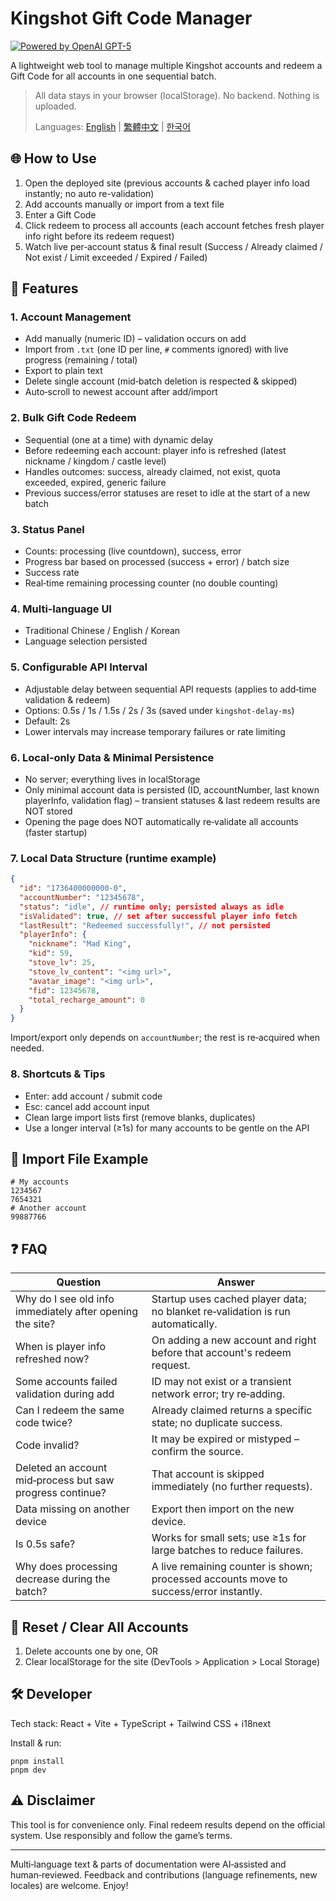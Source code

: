 # Kingshot Gift Code Manager

[![Powered by OpenAI GPT-5](https://img.shields.io/badge/Powered%20by-OpenAI%20GPT--5-blue)](https://openai.com/)

A lightweight web tool to manage multiple Kingshot accounts and redeem a Gift Code for all accounts in one sequential batch.

> All data stays in your browser (localStorage). No backend. Nothing is uploaded.
>
> Languages: [English](./README.md) | [繁體中文](./README.zh-TW.md) | [한국어](./README.ko-KR.md)

## 🌐 How to Use

1. Open the deployed site (previous accounts & cached player info load instantly; no auto re-validation)
2. Add accounts manually or import from a text file
3. Enter a Gift Code
4. Click redeem to process all accounts (each account fetches fresh player info right before its redeem request)
5. Watch live per‑account status & final result (Success / Already claimed / Not exist / Limit exceeded / Expired / Failed)

## 🧾 Features

### 1. Account Management

- Add manually (numeric ID) – validation occurs on add
- Import from `.txt` (one ID per line, `#` comments ignored) with live progress (remaining / total)
- Export to plain text
- Delete single account (mid‑batch deletion is respected & skipped)
- Auto‑scroll to newest account after add/import

### 2. Bulk Gift Code Redeem

- Sequential (one at a time) with dynamic delay
- Before redeeming each account: player info is refreshed (latest nickname / kingdom / castle level)
- Handles outcomes: success, already claimed, not exist, quota exceeded, expired, generic failure
- Previous success/error statuses are reset to idle at the start of a new batch

### 3. Status Panel

- Counts: processing (live countdown), success, error
- Progress bar based on processed (success + error) / batch size
- Success rate
- Real‑time remaining processing counter (no double counting)

### 4. Multi‑language UI

- Traditional Chinese / English / Korean
- Language selection persisted

### 5. Configurable API Interval

- Adjustable delay between sequential API requests (applies to add‑time validation & redeem)
- Options: 0.5s / 1s / 1.5s / 2s / 3s (saved under `kingshot-delay-ms`)
- Default: 2s
- Lower intervals may increase temporary failures or rate limiting

### 6. Local‑only Data & Minimal Persistence

- No server; everything lives in localStorage
- Only minimal account data is persisted (ID, accountNumber, last known playerInfo, validation flag) – transient statuses & last redeem results are NOT stored
- Opening the page does NOT automatically re‑validate all accounts (faster startup)

### 7. Local Data Structure (runtime example)

```json
{
  "id": "1736400000000-0",
  "accountNumber": "12345678",
  "status": "idle", // runtime only; persisted always as idle
  "isValidated": true, // set after successful player info fetch
  "lastResult": "Redeemed successfully!", // not persisted
  "playerInfo": {
    "nickname": "Mad King",
    "kid": 59,
    "stove_lv": 25,
    "stove_lv_content": "<img url>",
    "avatar_image": "<img url>",
    "fid": 12345678,
    "total_recharge_amount": 0
  }
}
```

Import/export only depends on `accountNumber`; the rest is re‑acquired when needed.

### 8. Shortcuts & Tips

- Enter: add account / submit code
- Esc: cancel add account input
- Clean large import lists first (remove blanks, duplicates)
- Use a longer interval (≥1s) for many accounts to be gentle on the API

## 📁 Import File Example

```
# My accounts
1234567
7654321
# Another account
99887766
```

## ❓ FAQ

| Question                                                  | Answer                                                                                 |
| --------------------------------------------------------- | -------------------------------------------------------------------------------------- |
| Why do I see old info immediately after opening the site? | Startup uses cached player data; no blanket re‑validation is run automatically.        |
| When is player info refreshed now?                        | On adding a new account and right before that account's redeem request.                |
| Some accounts failed validation during add                | ID may not exist or a transient network error; try re‑adding.                          |
| Can I redeem the same code twice?                         | Already claimed returns a specific state; no duplicate success.                        |
| Code invalid?                                             | It may be expired or mistyped – confirm the source.                                    |
| Deleted an account mid‑process but saw progress continue? | That account is skipped immediately (no further requests).                             |
| Data missing on another device                            | Export then import on the new device.                                                  |
| Is 0.5s safe?                                             | Works for small sets; use ≥1s for large batches to reduce failures.                    |
| Why does processing decrease during the batch?            | A live remaining counter is shown; processed accounts move to success/error instantly. |

## 🧹 Reset / Clear All Accounts

1. Delete accounts one by one, OR
2. Clear localStorage for the site (DevTools > Application > Local Storage)

## 🛠 Developer

Tech stack: React + Vite + TypeScript + Tailwind CSS + i18next

Install & run:

```
pnpm install
pnpm dev
```

## ⚠️ Disclaimer

This tool is for convenience only. Final redeem results depend on the official system. Use responsibly and follow the game’s terms.

---

Multi‑language text & parts of documentation were AI‑assisted and human‑reviewed. Feedback and contributions (language refinements, new locales) are welcome. Enjoy!
